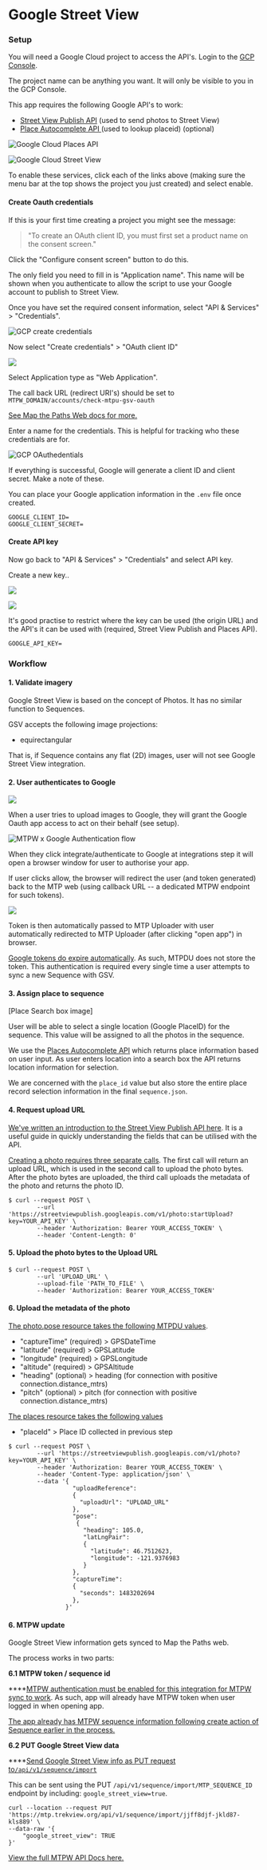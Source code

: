 # Google Street View

### **Setup**

You will need a Google Cloud project to access the API's. Login to the [GCP Console](https://console.developers.google.com/).

The project name can be anything you want. It will only be visible to you in the GCP Console.

This app requires the following Google API's to work:

* [Street View Publish API](https://console.cloud.google.com/apis/library/streetviewpublish.googleapis.com) \(used to send photos to Street View\)
* [Place Autocomplete API ](https://developers.google.com/places/web-service/autocomplete)\(used to lookup placeid\) \(optional\)

![Google Cloud Places API](../../../.gitbook/assets/68039645-d4e4-4e03-b97d-08d129bf6ed2.png)

![Google Cloud Street View](../../../.gitbook/assets/0e023821-b3f3-4054-af6f-94c6cab02834.png)

To enable these services, click each of the links above \(making sure the menu bar at the top shows the project you just created\) and select enable.

#### Create Oauth credentials

If this is your first time creating a project you might see the message:

> "To create an OAuth client ID, you must first set a product name on the consent screen."

Click the "Configure consent screen" button to do this.

The only field you need to fill in is "Application name". This name will be shown when you authenticate to allow the script to use your Google account to publish to Street View.

Once you have set the required consent information, select "API & Services" &gt; "Credentials".

![GCP create credentials](../../../.gitbook/assets/gcp-create-credentials.png)

Now select "Create credentials" &gt; "OAuth client ID"

![](../../../.gitbook/assets/7c056b80-aa59-4724-b6d1-39c736db95a1.png)

Select Application type as "Web Application".

The call back URL \(redirect URI's\) should be set to `MTPW_DOMAIN/accounts/check-mtpu-gsv-oauth`

[See Map the Paths Web docs for more.](../../../mtp-web/developer-docs/api.md#mtpu-greater-than-google-street-view-greater-than-mtpw-greater-than-mtpu)

Enter a name for the credentials. This is helpful for tracking who these credentials are for.

![GCP OAuthedentials](../../../.gitbook/assets/gcp-oauth-credentials.png)

If everything is successful, Google will generate a client ID and client secret. Make a note of these.

You can place your Google application information in the `.env` file once created.

```text
GOOGLE_CLIENT_ID=
GOOGLE_CLIENT_SECRET=
```

#### Create API key

Now go back to "API & Services" &gt; "Credentials" and select API key.

Create a new key..

![](../../../.gitbook/assets/download%20%281%29.png)

![](../../../.gitbook/assets/download-1-%20%281%29.png)

It's good practise to restrict where the key can be used \(the origin URL\) and the API's it can be used with \(required, Street View Publish and Places API\).

```text
GOOGLE_API_KEY=
```

### Workflow

#### 1. Validate imagery

Google Street View is based on the concept of Photos. It has no similar function to Sequences.

GSV accepts the following image projections:

* equirectangular

That is, if Sequence contains any flat \(2D\) images, user will not see Google Street View integration.

#### 2. User authenticates to Google

![](../../../.gitbook/assets/explorer-map-the-paths-v2-ui%20%282%29.jpg)

When a user tries to upload images to Google, they will grant the Google Oauth app access to act on their behalf \(see setup\).

![MTPW x Google Authentication flow](../../../.gitbook/assets/authenticate-google-account.png)

When they click integrate/authenticate to Google at integrations step it will open a browser window for user to authorise your app.

If user clicks allow, the browser will redirect the user \(and token generated\) back to the MTP web \(using callback URL -- a dedicated MTPW endpoint for such tokens\).

![](../../../.gitbook/assets/untitled%20%281%29.png)

Token is then automatically passed to MTP Uploader with user automatically redirected to MTP Uploader \(after clicking "open app"\) in browser.

[Google tokens do expire automatically](https://developers.google.com/identity/protocols/oauth2). As such, MTPDU does not store the token. This authentication is required every single time a user attempts to sync a new Sequence with GSV.

#### 3. Assign place to sequence

\[Place Search box image\]

User will be able to select a single location \(Google PlaceID\) for the sequence. This value will be assigned to all the photos in the sequence.

We use the [Places Autocomplete API](https://developers.google.com/places/web-service/autocomplete) which returns place information based on user input. As user enters location into a search box the API returns location information for selection.

We are concerned with the `place_id` value but also store the entire place record selection information in the final `sequence.json`.

#### 4. Request upload URL

[We've written an introduction to the Street View Publish API here](https://www.trekview.org/blog/2020/street-view-publish-api-quick-start-guide/). It is a useful guide in quickly understanding the fields that can be utilised with the API.

[Creating a photo requires three separate calls](https://developers.google.com/streetview/publish/first-app#uploading-a-photo). The first call will return an upload URL, which is used in the second call to upload the photo bytes. After the photo bytes are uploaded, the third call uploads the metadata of the photo and returns the photo ID.

```text
$ curl --request POST \
        --url 'https://streetviewpublish.googleapis.com/v1/photo:startUpload?key=YOUR_API_KEY' \
        --header 'Authorization: Bearer YOUR_ACCESS_TOKEN' \
        --header 'Content-Length: 0'
```

####  5. Upload the photo bytes to the Upload URL

```text
$ curl --request POST \
        --url 'UPLOAD_URL' \
        --upload-file 'PATH_TO_FILE' \
        --header 'Authorization: Bearer YOUR_ACCESS_TOKEN'
```

#### 6. Upload the metadata of the photo

[The photo.pose resource takes the following MTPDU values](https://developers.google.com/streetview/publish/reference/rest/v1/photo#pose).

* "captureTime" \(required\) &gt; GPSDateTime
* "latitude" \(required\) &gt; GPSLatitude
* "longitude" \(required\) &gt; GPSLongitude
* "altitude" \(required\) &gt; GPSAltitude
* "heading" \(optional\) &gt; heading \(for connection with positive connection.distance\_mtrs\)
* "pitch" \(optional\) &gt; pitch \(for connection with positive connection.distance\_mtrs\)

[The places resource takes the following values](https://developers.google.com/streetview/publish/reference/rest/v1/photo#place)

* "placeId" &gt; Place ID collected in previous step

```text
$ curl --request POST \
        --url 'https://streetviewpublish.googleapis.com/v1/photo?key=YOUR_API_KEY' \
        --header 'Authorization: Bearer YOUR_ACCESS_TOKEN' \
        --header 'Content-Type: application/json' \
        --data '{
                  "uploadReference":
                  {
                    "uploadUrl": "UPLOAD_URL"
                  },
                  "pose":
                   {
                     "heading": 105.0,
                     "latLngPair":
                     {
                       "latitude": 46.7512623,
                       "longitude": -121.9376983
                     }
                  },
                  "captureTime":
                  {
                    "seconds": 1483202694
                  },
                }'
```

#### 6. MTPW update

Google Street View information gets synced to Map the Paths web.

The process works in two parts:

**6.1 MTPW token / sequence id**

\*\*\*\*[MTPW authentication must be enabled for this integration for MTPW sync to work](../../../mtp-web/developer-docs/api.md#authorize). As such, app will already have MTPW token when user logged in when opening app.

[The app already has MTPW sequence information following create action of Sequence earlier in the process. ](map-the-paths-web.md)

**6.2 PUT Google Street View data**

\*\*\*\*[Send Google Street View info as PUT request to`/api/v1/sequence/import`](../../../mtp-web/developer-docs/api.md#create-sequence)

This can be sent using the PUT `/api/v1/sequence/import/MTP_SEQUENCE_ID` endpoint by including: `google_street_view=true`.

```text
curl --location --request PUT 'https://mtp.trekview.org/api/v1/sequence/import/jjff8djf-jkld87-kls889' \
--data-raw '{
    "google_street_view": TRUE
}'
```

[View the full MTPW API Docs here.](../../../mtp-web/developer-docs/api.md)

